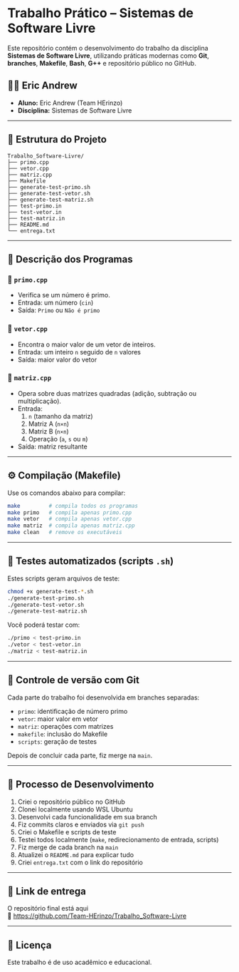 # Trabalho Prático – Sistemas de Software Livre

Este repositório contém o desenvolvimento do trabalho da disciplina **Sistemas de Software Livre**, utilizando práticas modernas como **Git**, **branches**, **Makefile**, **Bash**, **G++** e repositório público no GitHub.

## 👨‍💻 Eric Andrew

- **Aluno:** Eric Andrew (Team HErinzo)  
- **Disciplina:** Sistemas de Software Livre  

---

## 📌 Estrutura do Projeto

```
Trabalho_Software-Livre/
├── primo.cpp
├── vetor.cpp
├── matriz.cpp
├── Makefile
├── generate-test-primo.sh
├── generate-test-vetor.sh
├── generate-test-matriz.sh
├── test-primo.in
├── test-vetor.in
├── test-matriz.in
├── README.md
└── entrega.txt
```

---

## 🧠 Descrição dos Programas

### 🔹 `primo.cpp`
- Verifica se um número é primo.
- Entrada: um número (`cin`)
- Saída: `Primo` ou `Não é primo`

### 🔹 `vetor.cpp`
- Encontra o maior valor de um vetor de inteiros.
- Entrada: um inteiro `n` seguido de `n` valores
- Saída: maior valor do vetor

### 🔹 `matriz.cpp`
- Opera sobre duas matrizes quadradas (adição, subtração ou multiplicação).
- Entrada:
  1. `n` (tamanho da matriz)
  2. Matriz A (`n×n`)
  3. Matriz B (`n×n`)
  4. Operação (`a`, `s` ou `m`)
- Saída: matriz resultante

---

## ⚙️ Compilação (Makefile)

Use os comandos abaixo para compilar:

```bash
make         # compila todos os programas
make primo   # compila apenas primo.cpp
make vetor   # compila apenas vetor.cpp
make matriz  # compila apenas matriz.cpp
make clean   # remove os executáveis
```

---

## 🧪 Testes automatizados (scripts `.sh`)

Estes scripts geram arquivos de teste:

```bash
chmod +x generate-test-*.sh
./generate-test-primo.sh
./generate-test-vetor.sh
./generate-test-matriz.sh
```

Você poderá testar com:

```bash
./primo < test-primo.in
./vetor < test‑vetor.in
./matriz < test-matriz.in
```

---

## 🔁 Controle de versão com Git

Cada parte do trabalho foi desenvolvida em branches separadas:

- `primo`: identificação de número primo
- `vetor`: maior valor em vetor
- `matriz`: operações com matrizes
- `makefile`: inclusão do Makefile
- `scripts`: geração de testes

Depois de concluir cada parte, fiz merge na `main`.

---

## 🚀 Processo de Desenvolvimento

1. Criei o repositório público no GitHub  
2. Clonei localmente usando WSL Ubuntu  
3. Desenvolvi cada funcionalidade em sua branch  
4. Fiz commits claros e enviados via `git push`  
5. Criei o Makefile e scripts de teste  
6. Testei todos localmente (`make`, redirecionamento de entrada, scripts)  
7. Fiz merge de cada branch na `main`  
8. Atualizei o `README.md` para explicar tudo  
9. Criei `entrega.txt` com o link do repositório

---

## 📎 Link de entrega

O repositório final está aqui  
📌 https://github.com/Team-HErinzo/Trabalho_Software-Livre

---

## 📃 Licença

Este trabalho é de uso acadêmico e educacional.
